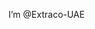 I’m @Extraco-UAE

<!---
Extraco-UAE/Extraco-UAE is a ✨ special ✨ repository because its `README.md` (this file) appears on your GitHub profile.
You can click the Preview link to take a look at your changes.
--->
